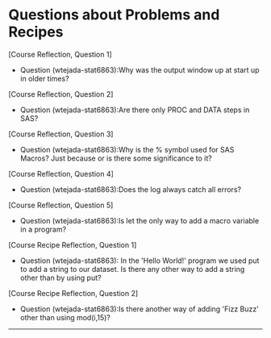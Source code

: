 
# Questions about Problems and Recipes

[Course Reflection, Question 1]
* Question (wtejada-stat6863):Why was the output window up at start up in older times?

[Course Reflection, Question 2]
* Question (wtejada-stat6863):Are there only PROC and DATA steps in SAS?

[Course Reflection, Question 3]
* Question (wtejada-stat6863):Why is the % symbol used for SAS Macros? Just because or is there some significance to it?

[Course Reflection, Question 4]
* Question (wtejada-stat6863):Does the log always catch all errors?

[Course Reflection, Question 5]
* Question (wtejada-stat6863):Is let the only way to add a macro variable in a program?

[Course Recipe Reflection, Question 1]
* Question (wtejada-stat6863): In the 'Hello World!' program we used put to add a string to our dataset. Is there any other way to add a string other than by using put?

[Course Recipe Reflection, Question 2]
* Question (wtejada-stat6863):Is there another way of adding 'Fizz Buzz' other than using mod(i,15)?



***



```
